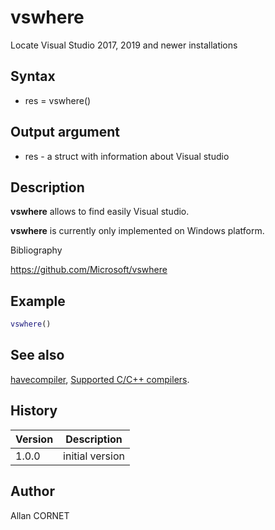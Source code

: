 # vswhere

Locate Visual Studio 2017, 2019 and newer installations

## Syntax

- res = vswhere()

## Output argument

- res - a struct with information about Visual studio

## Description

  <p><b>vswhere</b> allows to find easily Visual studio.</p>
  <p><b>vswhere</b> is currently only implemented on Windows platform.</p>

Bibliography

https://github.com/Microsoft/vswhere

## Example

```matlab
vswhere()
```

## See also

[havecompiler](havecompiler.md), [Supported C/C++ compilers](2_supported_compilers.md).

## History

| Version | Description     |
| ------- | --------------- |
| 1.0.0   | initial version |

## Author

Allan CORNET
